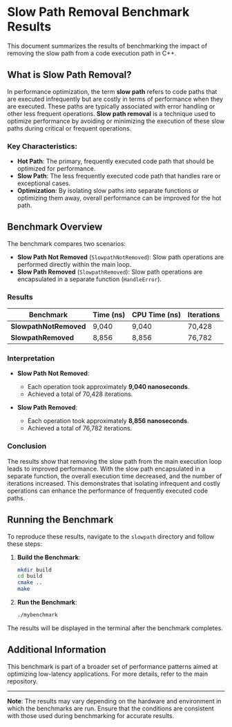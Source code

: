 # Slow Path Removal Benchmark Results

This document summarizes the results of benchmarking the impact of removing the slow path from a code execution path in C++.

## What is Slow Path Removal?

In performance optimization, the term **slow path** refers to code paths that are executed infrequently but are costly in terms of performance when they are executed. These paths are typically associated with error handling or other less frequent operations. **Slow path removal** is a technique used to optimize performance by avoiding or minimizing the execution of these slow paths during critical or frequent operations.

### Key Characteristics:
- **Hot Path**: The primary, frequently executed code path that should be optimized for performance.
- **Slow Path**: The less frequently executed code path that handles rare or exceptional cases.
- **Optimization**: By isolating slow paths into separate functions or optimizing them away, overall performance can be improved for the hot path.

## Benchmark Overview

The benchmark compares two scenarios:

- **Slow Path Not Removed** (`SlowpathNotRemoved`): Slow path operations are performed directly within the main loop.
- **Slow Path Removed** (`SlowpathRemoved`): Slow path operations are encapsulated in a separate function (`HandleError`).

### Results

| Benchmark              | Time (ns) | CPU Time (ns) | Iterations |
|------------------------|-----------|---------------|------------|
| **SlowpathNotRemoved** | 9,040     | 9,040         | 70,428     |
| **SlowpathRemoved**    | 8,856     | 8,856         | 76,782     |

### Interpretation

- **Slow Path Not Removed**:
  - Each operation took approximately **9,040 nanoseconds**.
  - Achieved a total of 70,428 iterations.

- **Slow Path Removed**:
  - Each operation took approximately **8,856 nanoseconds**.
  - Achieved a total of 76,782 iterations.

### Conclusion

The results show that removing the slow path from the main execution loop leads to improved performance. With the slow path encapsulated in a separate function, the overall execution time decreased, and the number of iterations increased. This demonstrates that isolating infrequent and costly operations can enhance the performance of frequently executed code paths.

## Running the Benchmark

To reproduce these results, navigate to the `slowpath` directory and follow these steps:

1. **Build the Benchmark**:
    ```bash
    mkdir build
    cd build
    cmake ..
    make
    ```

2. **Run the Benchmark**:
    ```bash
    ./mybenchmark
    ```

The results will be displayed in the terminal after the benchmark completes.

## Additional Information

This benchmark is part of a broader set of performance patterns aimed at optimizing low-latency applications. For more details, refer to the main repository.

---

**Note**: The results may vary depending on the hardware and environment in which the benchmarks are run. Ensure that the conditions are consistent with those used during benchmarking for accurate results.
